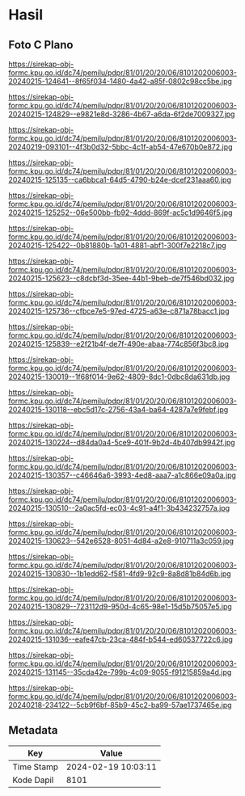 # Hasil

## Foto C Plano

https://sirekap-obj-formc.kpu.go.id/dc74/pemilu/pdpr/81/01/20/20/06/8101202006003-20240215-124641--8f65f034-1480-4a42-a85f-0802c98cc5be.jpg

https://sirekap-obj-formc.kpu.go.id/dc74/pemilu/pdpr/81/01/20/20/06/8101202006003-20240215-124829--e9821e8d-3286-4b67-a6da-6f2de7009327.jpg

https://sirekap-obj-formc.kpu.go.id/dc74/pemilu/pdpr/81/01/20/20/06/8101202006003-20240219-093101--4f3b0d32-5bbc-4c1f-ab54-47e670b0e872.jpg

https://sirekap-obj-formc.kpu.go.id/dc74/pemilu/pdpr/81/01/20/20/06/8101202006003-20240215-125135--ca6bbca1-64d5-4790-b24e-dcef231aaa60.jpg

https://sirekap-obj-formc.kpu.go.id/dc74/pemilu/pdpr/81/01/20/20/06/8101202006003-20240215-125252--06e500bb-fb92-4ddd-869f-ac5c1d9646f5.jpg

https://sirekap-obj-formc.kpu.go.id/dc74/pemilu/pdpr/81/01/20/20/06/8101202006003-20240215-125422--0b81880b-1a01-4881-abf1-300f7e2218c7.jpg

https://sirekap-obj-formc.kpu.go.id/dc74/pemilu/pdpr/81/01/20/20/06/8101202006003-20240215-125623--c8dcbf3d-35ee-44b1-9beb-de7f546bd032.jpg

https://sirekap-obj-formc.kpu.go.id/dc74/pemilu/pdpr/81/01/20/20/06/8101202006003-20240215-125736--cfbce7e5-97ed-4725-a63e-c871a78bacc1.jpg

https://sirekap-obj-formc.kpu.go.id/dc74/pemilu/pdpr/81/01/20/20/06/8101202006003-20240215-125839--e2f21b4f-de7f-490e-abaa-774c856f3bc8.jpg

https://sirekap-obj-formc.kpu.go.id/dc74/pemilu/pdpr/81/01/20/20/06/8101202006003-20240215-130019--1f68f014-9e62-4809-8dc1-0dbc8da631db.jpg

https://sirekap-obj-formc.kpu.go.id/dc74/pemilu/pdpr/81/01/20/20/06/8101202006003-20240215-130118--ebc5d17c-2756-43a4-ba64-4287a7e9febf.jpg

https://sirekap-obj-formc.kpu.go.id/dc74/pemilu/pdpr/81/01/20/20/06/8101202006003-20240215-130224--d84da0a4-5ce9-401f-9b2d-4b407db9942f.jpg

https://sirekap-obj-formc.kpu.go.id/dc74/pemilu/pdpr/81/01/20/20/06/8101202006003-20240215-130357--c46646a6-3993-4ed8-aaa7-a1c866e09a0a.jpg

https://sirekap-obj-formc.kpu.go.id/dc74/pemilu/pdpr/81/01/20/20/06/8101202006003-20240215-130510--2a0ac5fd-ec03-4c91-a4f1-3b434232757a.jpg

https://sirekap-obj-formc.kpu.go.id/dc74/pemilu/pdpr/81/01/20/20/06/8101202006003-20240215-130623--542e6528-8051-4d84-a2e8-910711a3c059.jpg

https://sirekap-obj-formc.kpu.go.id/dc74/pemilu/pdpr/81/01/20/20/06/8101202006003-20240215-130830--1b1edd62-f581-4fd9-92c9-8a8d81b84d6b.jpg

https://sirekap-obj-formc.kpu.go.id/dc74/pemilu/pdpr/81/01/20/20/06/8101202006003-20240215-130829--723112d9-950d-4c65-98e1-15d5b75057e5.jpg

https://sirekap-obj-formc.kpu.go.id/dc74/pemilu/pdpr/81/01/20/20/06/8101202006003-20240215-131036--eafe47cb-23ca-484f-b544-ed60537722c6.jpg

https://sirekap-obj-formc.kpu.go.id/dc74/pemilu/pdpr/81/01/20/20/06/8101202006003-20240215-131145--35cda42e-799b-4c09-9055-f91215859a4d.jpg

https://sirekap-obj-formc.kpu.go.id/dc74/pemilu/pdpr/81/01/20/20/06/8101202006003-20240218-234122--5cb9f6bf-85b9-45c2-ba99-57ae1737465e.jpg


## Metadata

| Key        | Value               |
| ---------- | ------------------- |
| Time Stamp | 2024-02-19 10:03:11 |
| Kode Dapil | 8101                |



